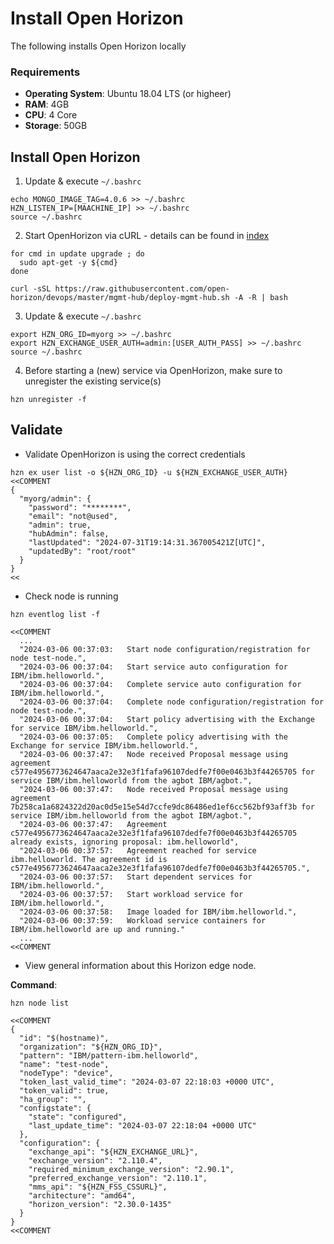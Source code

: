 # Install Open Horizon

The following installs Open Horizon locally 

### Requirements
* **Operating System**: Ubuntu 18.04 LTS (or higheer) 
* **RAM**: 4GB 
* **CPU**: 4 Core
* **Storage**: 50GB

## Install Open Horizon 
1. Update & execute `~/.bashrc`
```
echo MONGO_IMAGE_TAG=4.0.6 >> ~/.bashrc
HZN_LISTEN_IP=[MAACHINE_IP] >> ~/.bashrc
source ~/.bashrc 
```

2. Start OpenHorizon via cURL - details can be found in [index](Install_Local_OpenHorizon_index.md)
```shell
for cmd in update upgrade ; do 
  sudo apt-get -y ${cmd}
done 
 
curl -sSL https://raw.githubusercontent.com/open-horizon/devops/master/mgmt-hub/deploy-mgmt-hub.sh -A -R | bash
```

3. Update & execute `~/.bashrc`
```shell
export HZN_ORG_ID=myorg >> ~/.bashrc
export HZN_EXCHANGE_USER_AUTH=admin:[USER_AUTH_PASS] >> ~/.bashrc
source ~/.bashrc
```

4. Before starting a (new) service via OpenHorizon, make sure to unregister the existing service(s)
```shell
hzn unregister -f
```

## Validate  

* Validate OpenHorizon is using the correct credentials
```shell
hzn ex user list -o ${HZN_ORG_ID} -u ${HZN_EXCHANGE_USER_AUTH}
<<COMMENT
{
  "myorg/admin": {
    "password": "********",
    "email": "not@used",
    "admin": true,
    "hubAdmin": false,
    "lastUpdated": "2024-07-31T19:14:31.367005421Z[UTC]",
    "updatedBy": "root/root"
  }
}
<<
```

* Check node is running
```shell
hzn eventlog list -f

<<COMMENT
  ...
  "2024-03-06 00:37:03:   Start node configuration/registration for node test-node.",
  "2024-03-06 00:37:04:   Start service auto configuration for IBM/ibm.helloworld.",
  "2024-03-06 00:37:04:   Complete service auto configuration for IBM/ibm.helloworld.",
  "2024-03-06 00:37:04:   Complete node configuration/registration for node test-node.",
  "2024-03-06 00:37:04:   Start policy advertising with the Exchange for service IBM/ibm.helloworld.",
  "2024-03-06 00:37:05:   Complete policy advertising with the Exchange for service IBM/ibm.helloworld.",
  "2024-03-06 00:37:47:   Node received Proposal message using agreement c577e4956773624647aaca2e32e3f1fafa96107dedfe7f00e0463b3f44265705 for service IBM/ibm.helloworld from the agbot IBM/agbot.",
  "2024-03-06 00:37:47:   Node received Proposal message using agreement 7b258ca1a6824322d20ac0d5e15e54d7ccfe9dc86486ed1ef6cc562bf93aff3b for service IBM/ibm.helloworld from the agbot IBM/agbot.",
  "2024-03-06 00:37:47:   Agreement c577e4956773624647aaca2e32e3f1fafa96107dedfe7f00e0463b3f44265705 already exists, ignoring proposal: ibm.helloworld",
  "2024-03-06 00:37:57:   Agreement reached for service ibm.helloworld. The agreement id is c577e4956773624647aaca2e32e3f1fafa96107dedfe7f00e0463b3f44265705.",
  "2024-03-06 00:37:57:   Start dependent services for IBM/ibm.helloworld.",
  "2024-03-06 00:37:57:   Start workload service for IBM/ibm.helloworld.",
  "2024-03-06 00:37:58:   Image loaded for IBM/ibm.helloworld.",
  "2024-03-06 00:37:59:   Workload service containers for IBM/ibm.helloworld are up and running."
  ...
<<COMMENT
```

* View general information about this Horizon edge node.

**Command**:
```shell
hzn node list

<<COMMENT
{
  "id": "$(hostname)",
  "organization": "${HZN_ORG_ID}",
  "pattern": "IBM/pattern-ibm.helloworld",
  "name": "test-node",
  "nodeType": "device",
  "token_last_valid_time": "2024-03-07 22:18:03 +0000 UTC",
  "token_valid": true,
  "ha_group": "",
  "configstate": {
    "state": "configured",
    "last_update_time": "2024-03-07 22:18:04 +0000 UTC"
  },
  "configuration": {
    "exchange_api": "${HZN_EXCHANGE_URL}",
    "exchange_version": "2.110.4",
    "required_minimum_exchange_version": "2.90.1",
    "preferred_exchange_version": "2.110.1",
    "mms_api": "${HZN_FSS_CSSURL}",
    "architecture": "amd64",
    "horizon_version": "2.30.0-1435"
  }
}
<<COMMENT
```

